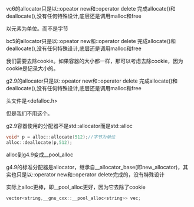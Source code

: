 vc6的allocator只是以::opeator new和::operator delete 完成allocate()和deallocate(),没有任何特殊设计,底层还是调用malloc和free

以元素为单位。而不是字节

bc5的allocator只是以::opeator new和::operator delete 完成allocate()和deallocate(),没有任何特殊设计,底层还是调用malloc和free



我们需要去除cookie。如果容器的大小都一样，那可以考虑去除cookie，因为cookie是记录大小的。

g2.9的allocator只是以::opeator new和::operator delete 完成allocate()和deallocate(),没有任何特殊设计,底层还是调用malloc和free

头文件是<defalloc.h>

但是我们不用这个。

g2.9容器使用的分配器不是std::allocator而是std::alloc

```c++
void* p = alloc::allocate(512);//字节为单位
alloc::deallocate(p,512);
```

alloc到g4.9变成__pool_alloc

g4.9的标准分配器是allocator，继承自__allocator_base(即new_allocator)，其实也只是以::operator new和::operator delete完成的，没有特殊设计

实际上alloc更棒，即__pool_alloc更好，因为它去除了cookie

```c++
vector<string,__gnu_cxx::__pool_alloc<string>> vec;
```

